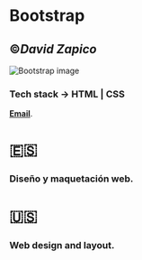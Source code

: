 # **Bootstrap**
##  :copyright:___David Zapico___

![Bootstrap image](https://www.pacificdigital.vu/wp-content/uploads/2018/02/Pro-web-design.png)

### Tech stack -> HTML | CSS
**[Email](mailto:lab@davidzapico.com)**.

# :es:
### Diseño y maquetación web. 
# :us:
### Web design and layout.
